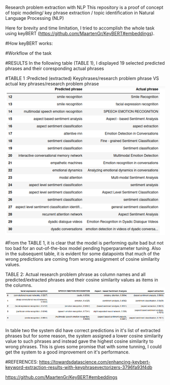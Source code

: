 Research problem extraction with NLP
This repository is a proof of concept of topic modeling/ key phrase extraction / topic identification 
in Natural Language Processing (NLP)

Here for brevity and time limitation, I tried to accomplish the whole task
using keyBERT (https://github.com/MaartenGr/KeyBERT#embeddings).

#How keyBERT works:



#Workflow of the task


#RESULTS
In the following table (TABLE 1), I displayed 19 selected predicted phrases and their coresponding actual phrases
  
 #TABLE 1 :Predicted (extracted) Keyphrases/research problem phrase VS actual key phrases/research problem phrase
![alt text](https://github.com/rmukaila/tib_screening/blob/master/actualANDextractedKeyPhrase.png)

#From the TABLE 1, it is clear that the model is performing quite bad but 
not too bad for an out-of-the-box model pending hyperparameter tuning. Also in
the subsequent table, it is evident for some datapoints that much of the 
wrong predictions are coming from wrong assignment of cosine similarity values.







TABLE 2: Actual research problem phrase as column names and all predicted/extracted phrases
          and their cosine similarity values as items in the columns.
![alt text](https://github.com/rmukaila/tib_screening/blob/master/possiblePredictions_vs_actuals.png)



In table two the system did have correct predictions in it's list of extracted phrases
but for some reason, the system assigned a lower cosine similarity value to such phrases 
and instead gave the highest cosine similarity to wrong phrases. This is gives some 
promise that with some tunning, I could get the system to a good improvement on it's 
performance.

#REFERENCES:
https://towardsdatascience.com/enhancing-keybert-keyword-extraction-results-with-keyphrasevectorizers-3796fa93f4db

https://github.com/MaartenGr/KeyBERT#embeddings
